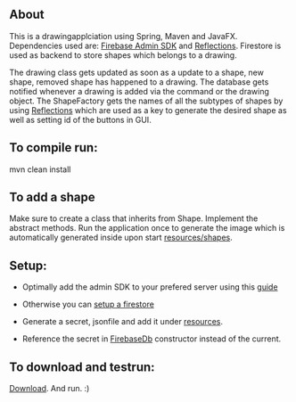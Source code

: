 ## About
This is a drawingapplciation using Spring, Maven and JavaFX.
Dependencies used are: [Firebase Admin SDK](https://mvnrepository.com/artifact/com.google.firebase/firebase-admin/6.6.0) and [Reflections](https://mvnrepository.com/artifact/org.reflections/reflections/0.9.10).
Firestore is used as backend to store shapes which belongs to a drawing. 

The drawing class gets updated as soon as a update to a shape, new shape, removed shape has happened to a drawing. The database gets notified whenever a drawing is added via the command or the drawing object.
The ShapeFactory gets the names of all the subtypes of shapes by using [Reflections](https://mvnrepository.com/artifact/org.reflections/reflections/0.9.10) which are used as a key to generate the desired shape as well as setting id of the buttons in GUI.

## To compile run:
mvn clean install

## To add a shape
Make sure to create a class that inherits from Shape. Implement the abstract methods. Run the application once to generate the image which is automatically generated inside upon start [resources/shapes](https://github.com/JacobEkedahl/Design-Patterns/tree/master/DesignPatterns-DrawingApp/DrawingApp/src/main/resources/shapes).

## Setup:
- Optimally add the admin SDK to your prefered server using this [guide](https://firebase.google.com/docs/admin/setup?authuser=0)

- Otherwise you can [setup a firestore](https://firebase.google.com/docs/firestore/quickstart)
- Generate a secret, jsonfile and add it under [resources](https://github.com/JacobEkedahl/Design-Patterns/tree/master/DesignPatterns-DrawingApp/DrawingApp/src/main/resources).
- Reference the secret in [FirebaseDb](https://github.com/JacobEkedahl/Design-Patterns/blob/master/DesignPatterns-DrawingApp/DrawingApp/src/main/java/databases/FirebaseDb.java) constructor instead of the current.

## To download and testrun:
[Download](https://github.com/JacobEkedahl/Design-Patterns/releases/download/v1.0/DrawingApp.jar). And run. :)

